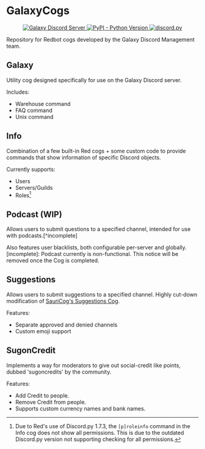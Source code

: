# GalaxyCogs
<p align="center">
  <a href="https://discord.com/invite/robloxgalaxy">
    <img src="https://discordapp.com/api/guilds/204965774618656769/widget.png?style=shield" alt="Galaxy Discord Server">
  </a>
  <a href="https://www.python.org/downloads/">
    <img alt="PyPI - Python Version" src="https://img.shields.io/pypi/pyversions/Red-Discordbot">
  </a>
  <a href="https://github.com/Rapptz/discord.py/">
     <img src="https://img.shields.io/badge/discord-py-blue.svg" alt="discord.py">
  </a>
</p>
Repository for Redbot cogs developed by the Galaxy Discord Management team.

## Galaxy
Utility cog designed specifically for use on the Galaxy Discord server. 

Includes:
* Warehouse command
* FAQ command
* Unix command

## Info
Combination of a few built-in Red cogs + some custom code to provide commands that show information of specific Discord objects.

Currently supports:
* Users
* Servers/Guilds
* Roles[^dpy_notice]
[^dpy_notice]:
    Due to Red's use of Discord.py 1.7.3, the ``[p]roleinfo`` command in the Info cog does not show all permissions. This is due to the outdated Discord.py version not supporting checking for all permissions.

 ## Podcast **(WIP)**
 Allows users to submit questions to a specified channel, intended for use with podcasts.[^incomplete]

 Also features user blacklists, both configurable per-server and globally.
 [incomplete]:
  Podcast currently is non-functional. This notice will be removed once the Cog is completed.

 ## Suggestions
 Allows users to submit suggestions to a specified channel. Highly cut-down modification of [SauriCog's Suggestions Cog](https://github.com/elijabesu/SauriCogs).

 Features:
 * Separate approved and denied channels
 * Custom emoji support

 ## SugonCredit
Implements a way for moderators to give out social-credit like points, dubbed 'sugoncredits' by the community.

Features:
* Add Credit to people.
* Remove Credit from people.
* Supports custom currency names and bank names.